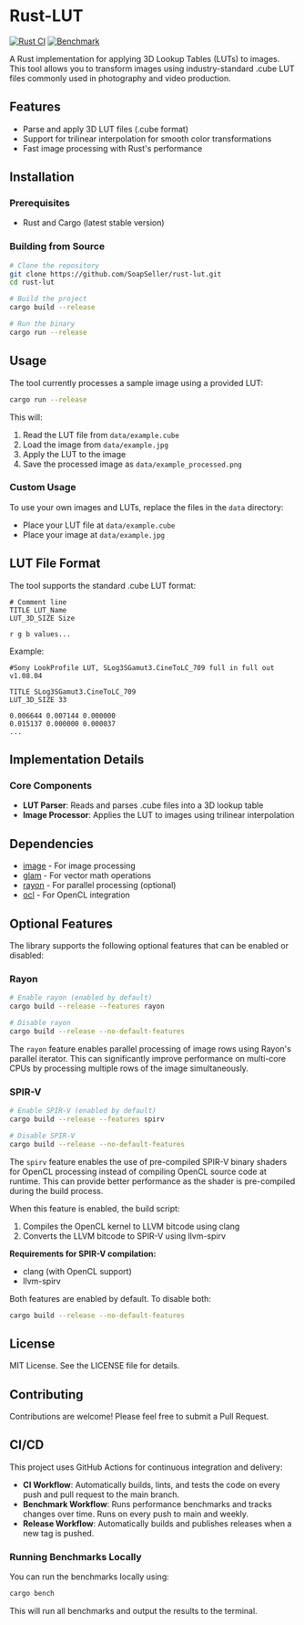 # Rust-LUT

[![Rust CI](https://github.com/SoapSeller/rust-lut/actions/workflows/ci.yml/badge.svg)](https://github.com/SoapSeller/rust-lut/actions/workflows/ci.yml)
[![Benchmark](https://github.com/SoapSeller/rust-lut/actions/workflows/benchmark.yml/badge.svg)](https://github.com/SoapSeller/rust-lut/actions/workflows/benchmark.yml)

A Rust implementation for applying 3D Lookup Tables (LUTs) to images. This tool allows you to transform images using industry-standard .cube LUT files commonly used in photography and video production.

## Features

- Parse and apply 3D LUT files (.cube format)
- Support for trilinear interpolation for smooth color transformations
- Fast image processing with Rust's performance

## Installation

### Prerequisites

- Rust and Cargo (latest stable version)

### Building from Source

```bash
# Clone the repository
git clone https://github.com/SoapSeller/rust-lut.git
cd rust-lut

# Build the project
cargo build --release

# Run the binary
cargo run --release
```

## Usage

The tool currently processes a sample image using a provided LUT:

```bash
cargo run --release
```

This will:
1. Read the LUT file from `data/example.cube`
2. Load the image from `data/example.jpg`
3. Apply the LUT to the image
4. Save the processed image as `data/example_processed.png`

### Custom Usage

To use your own images and LUTs, replace the files in the `data` directory:
- Place your LUT file at `data/example.cube`
- Place your image at `data/example.jpg`

## LUT File Format

The tool supports the standard .cube LUT format:

```
# Comment line
TITLE LUT_Name
LUT_3D_SIZE Size

r g b values...
```

Example:
```
#Sony LookProfile LUT, SLog3SGamut3.CineToLC_709 full in full out v1.08.04

TITLE SLog3SGamut3.CineToLC_709
LUT_3D_SIZE 33

0.006644 0.007144 0.000000
0.015137 0.000000 0.000037
...
```

## Implementation Details

### Core Components

- **LUT Parser**: Reads and parses .cube files into a 3D lookup table
- **Image Processor**: Applies the LUT to images using trilinear interpolation

## Dependencies

- [image](https://crates.io/crates/image) - For image processing
- [glam](https://crates.io/crates/glam) - For vector math operations
- [rayon](https://crates.io/crates/rayon) - For parallel processing (optional)
- [ocl](https://crates.io/crates/ocl) - For OpenCL integration

## Optional Features

The library supports the following optional features that can be enabled or disabled:

### Rayon

```bash
# Enable rayon (enabled by default)
cargo build --release --features rayon

# Disable rayon
cargo build --release --no-default-features
```

The `rayon` feature enables parallel processing of image rows using Rayon's parallel iterator. This can significantly improve performance on multi-core CPUs by processing multiple rows of the image simultaneously.

### SPIR-V

```bash
# Enable SPIR-V (enabled by default)
cargo build --release --features spirv

# Disable SPIR-V
cargo build --release --no-default-features
```

The `spirv` feature enables the use of pre-compiled SPIR-V binary shaders for OpenCL processing instead of compiling OpenCL source code at runtime. This can provide better performance as the shader is pre-compiled during the build process.

When this feature is enabled, the build script:
1. Compiles the OpenCL kernel to LLVM bitcode using clang
2. Converts the LLVM bitcode to SPIR-V using llvm-spirv

**Requirements for SPIR-V compilation:**
- clang (with OpenCL support)
- llvm-spirv

Both features are enabled by default. To disable both:

```bash
cargo build --release --no-default-features
```

## License

MIT License. See the LICENSE file for details.

## Contributing

Contributions are welcome! Please feel free to submit a Pull Request.

## CI/CD

This project uses GitHub Actions for continuous integration and delivery:

- **CI Workflow**: Automatically builds, lints, and tests the code on every push and pull request to the main branch.
- **Benchmark Workflow**: Runs performance benchmarks and tracks changes over time. Runs on every push to main and weekly.
- **Release Workflow**: Automatically builds and publishes releases when a new tag is pushed.

### Running Benchmarks Locally

You can run the benchmarks locally using:

```bash
cargo bench
```

This will run all benchmarks and output the results to the terminal.
